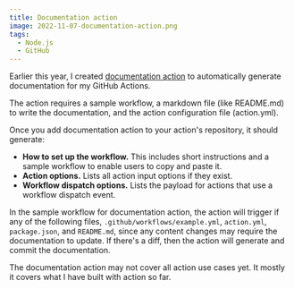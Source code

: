 ```yaml
---
title: Documentation action
image: 2022-11-07-documentation-action.png
tags:
  - Node.js
  - GitHub
---
```


Earlier this year, I created [documentation action](https://github.com/katydecorah/documentation-action) to automatically generate documentation for my GitHub Actions.

The action requires a sample workflow, a markdown file (like README.md) to write the documentation, and the action configuration file (action.yml).

Once you add documentation action to your action's repository, it should generate:

- **How to set up the workflow.** This includes short instructions and a sample workflow to enable users to copy and paste it.
- **Action options.** Lists all action input options if they exist.
- **Workflow dispatch options.** Lists the payload for actions that use a workflow dispatch event.

In the sample workflow for documentation action, the action will trigger if any of the following files, `.github/workflows/example.yml`, `action.yml`, `package.json`, and `README.md`, since any content changes may require the documentation to update. If there's a diff, then the action will generate and commit the documentation.

The documentation action may not cover all action use cases yet. It mostly it covers what I have built with action so far.
